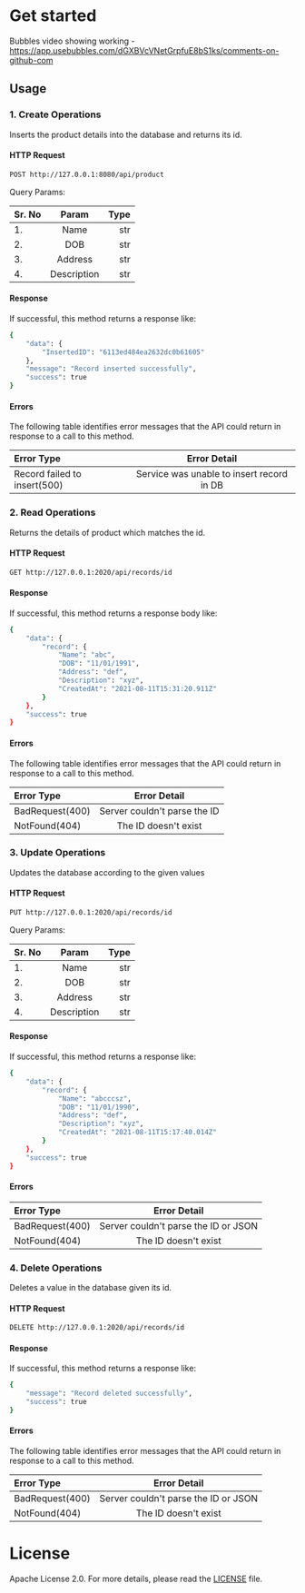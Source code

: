 Get started
===========

Bubbles video showing working - https://app.usebubbles.com/dGXBVcVNetGrpfuE8bS1ks/comments-on-github-com


Usage
-----

### 1. Create Operations

Inserts the product details into the database and returns its id.

#### HTTP Request
```bash
POST http://127.0.0.1:8080/api/product
```


Query Params:

| Sr. No      | Param       | Type          |  
| :---        |    :----:   |          ---: |  
| 1.      | Name                    | str   | yes | 
| 2.      | DOB              | str   | yes | 
| 3.      | Address       | str   | yes | 
| 4.      | Description       | str   | yes | 


#### Response
If successful, this method returns a response like:
```bash
{
    "data": {
        "InsertedID": "6113ed484ea2632dc0b61605"
    },
    "message": "Record inserted successfully",
    "success": true
}
```
#### Errors
The following table identifies error messages that the API could return in response to a call to this method.

| Error Type      | Error Detail       |
| :---        |    :----:   |          
| Record failed to insert(500)     | Service was unable to insert record in DB|    

### 2. Read Operations

Returns the details of product which matches the id.

#### HTTP Request
```bash
GET http://127.0.0.1:2020/api/records/id
```

#### Response
If successful, this method returns a response body like:
```bash
{
    "data": {
        "record": {
            "Name": "abc",
            "DOB": "11/01/1991",
            "Address": "def",
            "Description": "xyz",
            "CreatedAt": "2021-08-11T15:31:20.911Z"
        }
    },
    "success": true
}
```

#### Errors
The following table identifies error messages that the API could return in response to a call to this method.

| Error Type      | Error Detail       |
| :---        |    :----:   |          
| BadRequest(400)     | Server couldn't parse the ID |    
| NotFound(404)      | The ID doesn't exist              | 

### 3. Update Operations

Updates the database according to the given values

#### HTTP Request
```bash
PUT http://127.0.0.1:2020/api/records/id
```

Query Params:

| Sr. No      | Param       | Type          |  
| :---        |    :----:   |          ---: |  
| 1.      | Name                    | str   | yes | 
| 2.      | DOB              | str   | yes | 
| 3.      | Address       | str   | yes | 
| 4.      | Description       | str   | yes | 


#### Response
If successful, this method returns a response like:
```bash
{
    "data": {
        "record": {
            "Name": "abcccsz",
            "DOB": "11/01/1990",
            "Address": "def",
            "Description": "xyz",
            "CreatedAt": "2021-08-11T15:17:40.014Z"
        }
    },
    "success": true
}
```
#### Errors

| Error Type      | Error Detail       |
| :---        |    :----:   |          
| BadRequest(400)     | Server couldn't parse the ID or JSON |    
| NotFound(404)      | The ID doesn't exist              | 

### 4. Delete Operations

Deletes a value in the database given its id.

#### HTTP Request 
```bash
DELETE http://127.0.0.1:2020/api/records/id
```


#### Response
If successful, this method returns a response like:
```bash
{
    "message": "Record deleted successfully",
    "success": true
}
```


#### Errors
The following table identifies error messages that the API could return in response to a call to this method.

| Error Type      | Error Detail       |
| :---        |    :----:   |          
| BadRequest(400)     | Server couldn't parse the ID or JSON |    
| NotFound(404)      | The ID doesn't exist              | 





License
=======

Apache License 2.0. For more details, please read the
[LICENSE](https://github.com/imWildCat/scylla/blob/master/LICENSE) file.
